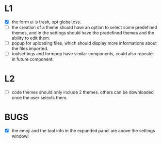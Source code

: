 # L1
- [x] the form ui is trash, opt global.css.
- [ ] the creation of a theme should have an option to select some predefined themes, and in the settings should have the predefined themes and the ability to edit them.
- [ ] popup for uploading files, which should display more informations about the files imported.
- [ ] toolsettings and formpop have similar components, could also repeate in future component.
# L2
- [ ] code themes should only include 2 themes. others can be downloaded once the user selects them.

# BUGS

- [x] the emoji and the tool info in the expanded panel are above the settings window!
